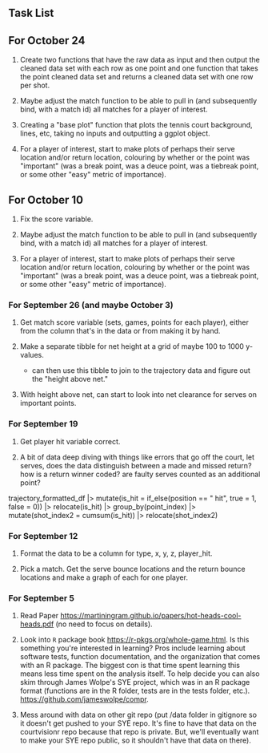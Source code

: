 ## Task List

## For October 24

1. Create two functions that have the raw data as input and then output the cleaned data set with each row as one point and one function that takes the point cleaned data set and returns a cleaned data set with one row per shot.

2. Maybe adjust the match function to be able to pull in (and subsequently bind, with a match id) all matches for a player of interest.

3. Creating a "base plot" function that plots the tennis court background, lines, etc, taking no inputs and outputting a ggplot object.

4. For a player of interest, start to make plots of perhaps their serve location and/or return location, colouring by whether or the point was "important" (was a break point, was a deuce point, was a tiebreak point, or some other "easy" metric of importance).

## For October 10

1. Fix the score variable.

2. Maybe adjust the match function to be able to pull in (and subsequently bind, with a match id) all matches for a player of interest.

3. For a player of interest, start to make plots of perhaps their serve location and/or return location, colouring by whether or the point was "important" (was a break point, was a deuce point, was a tiebreak point, or some other "easy" metric of importance).


### For September 26 (and maybe October 3)

1. Get match score variable (sets, games, points for each player), either from the column that's in the data or from making it by hand.

2. Make a separate tibble for net height at a grid of maybe 100 to 1000 y-values.

    * can then use this tibble to join to the trajectory data and figure out the "height above net." 
    
3. With height above net, can start to look into net clearance for serves on important points.

    
### For September 19

1. Get player hit variable correct.

2. A bit of data deep diving with things like errors that go off the court, let serves, does the data distinguish between a made and missed return? how is a return winner coded? are faulty serves counted as an additional point?


trajectory_formatted_df |> mutate(is_hit = if_else(position == " hit",
                                                  true = 1, false = 0)) |>
  relocate(is_hit) |>
  group_by(point_index) |>
  mutate(shot_index2 = cumsum(is_hit)) |>
  relocate(shot_index2)
  

### For September 12

1. Format the data to be a column for type, x, y, z, player_hit.

2. Pick a match. Get the serve bounce locations and the return bounce locations and make a graph of each for one player.


### For September 5

1. Read Paper <https://martiningram.github.io/papers/hot-heads-cool-heads.pdf> (no need to focus on details).

2. Look into `R` package book <https://r-pkgs.org/whole-game.html>. Is this something you're interested in learning? Pros include learning about software tests, function documentation, and the organization that comes with an R package. The biggest con is that time spent learning this means less time spent on the analysis itself. To help decide you can also skim through James Wolpe's SYE project, which was in an R package format (functions are in the R folder, tests are in the tests folder, etc.). <https://github.com/jameswolpe/compr>. 

3. Mess around with data on other git repo (put /data folder in gitignore so it doesn't get pushed to your SYE repo. It's fine to have that data on the courtvisionr repo because that repo is private. But, we'll eventually want to make your SYE repo public, so it shouldn't have that data on there).



